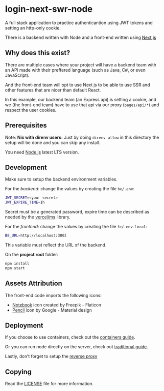 # login-next-swr-node

A full stack application to practice authenticantion using JWT tokens and setting an http-only cookie.

There is a backend written with Node and a front-end written using [Next.js](https://nextjs.org/)

## Why does this exist?

There are multiple cases where your project will have a backend team with an API made with their preffered language (such as Java, C#, or even JavaScript).

And the front-end team will opt to use Next js to be able to use SSR and other features that are nicer than default React.

In this example, our backend team (an Express api) is setting a cookie, and we (the front-end team) have to use that api via our proxy (`pages/api/*`) and respect the user cookies.

## Prerequisites

Note: **Nix with direnv users:** Just by doing `direnv allow` in this directory the setup will be done and you can skip any install.

You need [Node.js](https://nodejs.org/en) latest LTS version.

## Development

Make sure to setup the backend environment variables.

For the _backend_: change the values by creating the file `be/.env`:

```sh
JWT_SECRET=<your secret>
JWT_EXPIRE_TIME=1h
```

Secret must be a generated password, expire time can be described as needed by the [vercel/ms](https://github.com/vercel/ms) library.

For the _frontend_: change the values by creating the file `fe/.env.local`:

```sh
BE_URL=http://localhost:3002
```

This variable must reflect the URL of the backend.

On the **project root** folder:

```sh
npm install
npm start
```

## Assets Attribution

The front-end code imports the following icons:

- [Notebook](https://www.flaticon.com/free-icons/notebook) icon created by Freepik - Flaticon
- [Pencil](https://pictogrammers.com/library/mdi/icon/pencil/) icon by Google - Material design

## Deployment

If you choose to use containers, check out the [containers guide](./doc/deploy/containers.md).

Or you can run node directly on the server, check out [traditional guide](./doc/deploy/traditional.md).

Lastly, don't forget to setup the [reverse proxy](./doc/deploy/reverse-proxy.md)

## Copying

Read the [LICENSE](./LICENSE) file for more information.
